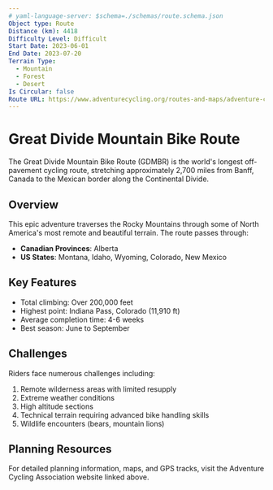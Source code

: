 ```yaml
---
# yaml-language-server: $schema=./schemas/route.schema.json
Object type: Route
Distance (km): 4418
Difficulty Level: Difficult
Start Date: 2023-06-01
End Date: 2023-07-20
Terrain Type:
  - Mountain
  - Forest
  - Desert
Is Circular: false
Route URL: https://www.adventurecycling.org/routes-and-maps/adventure-cycling-route-network/great-divide-mountain-bike-route/
---
```


# Great Divide Mountain Bike Route

The Great Divide Mountain Bike Route (GDMBR) is the world's longest off-pavement cycling route, stretching approximately 2,700 miles from Banff, Canada to the Mexican border along the Continental Divide.

## Overview

This epic adventure traverses the Rocky Mountains through some of North America's most remote and beautiful terrain. The route passes through:

- **Canadian Provinces**: Alberta
- **US States**: Montana, Idaho, Wyoming, Colorado, New Mexico

## Key Features

- Total climbing: Over 200,000 feet
- Highest point: Indiana Pass, Colorado (11,910 ft)
- Average completion time: 4-6 weeks
- Best season: June to September

## Challenges

Riders face numerous challenges including:
1. Remote wilderness areas with limited resupply
2. Extreme weather conditions
3. High altitude sections
4. Technical terrain requiring advanced bike handling skills
5. Wildlife encounters (bears, mountain lions)

## Planning Resources

For detailed planning information, maps, and GPS tracks, visit the Adventure Cycling Association website linked above.
